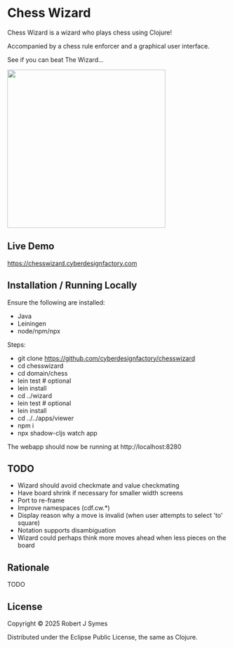 
# Chess Wizard

Chess Wizard is a wizard who plays chess using Clojure!

Accompanied by a chess rule enforcer and a graphical user interface.

See if you can beat The Wizard...

<img src="https://www.cyberdesignfactory.com/img/chesswizard.png" xxalign="right" width="360" />

## Live Demo

https://chesswizard.cyberdesignfactory.com

## Installation / Running Locally

Ensure the following are installed:
- Java
- Leiningen
- node/npm/npx

Steps:
- git clone https://github.com/cyberdesignfactory/chesswizard
- cd chesswizard
- cd domain/chess
- lein test  # optional
- lein install
- cd ../wizard
- lein test  # optional
- lein install
- cd ../../apps/viewer
- npm i
- npx shadow-cljs watch app

The webapp should now be running at http://localhost:8280

## TODO

- Wizard should avoid checkmate and value checkmating
- Have board shrink if necessary for smaller width screens
- Port to re-frame
- Improve namespaces (cdf.cw.*)
- Display reason why a move is invalid (when user attempts to select 'to' square)
- Notation supports disambiguation
- Wizard could perhaps think more moves ahead when less pieces on the board

## Rationale

TODO

## License

Copyright © 2025 Robert J Symes

Distributed under the Eclipse Public License, the same as Clojure.


